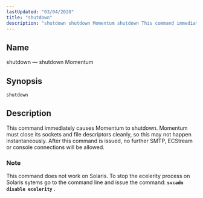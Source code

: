 ```yaml
---
lastUpdated: "03/04/2020"
title: "shutdown"
description: "shutdown shutdown Momentum shutdown This command immediately causes Momentum to shutdown Momentum must close its sockets and file descriptors cleanly so this may not happen instantaneously After this command is issued no further SMTP EC Stream or console connections will be allowed This command does not work on Solaris To..."
---
```


<a name="console_commands.shutdown"></a> 
## Name

shutdown — shutdown Momentum

## Synopsis

`shutdown`

<a name="idp16311872"></a> 
## Description

This command immediately causes Momentum to shutdown. Momentum must close its sockets and file descriptors cleanly, so this may not happen instantaneously. After this command is issued, no further SMTP, ECStream or console connections will be allowed.

### Note

This command does not work on Solaris. To stop the ecelerity process on Solaris sytems go to the command line and issue the command: **`svcadm disable ecelerity`**                   .